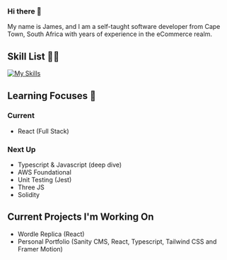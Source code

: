 ### Hi there 👋

My name is James, and I am a self-taught software developer from Cape Town, South Africa with years of experience in the eCommerce realm.

## Skill List ✍🏼
[![My Skills](https://skillicons.dev/icons?i=js,html,css,git,react,bitbucket,github&perline=5)](https://skillicons.dev)
## Learning Focuses 🧠
### Current
- React (Full Stack) 

### Next Up
- Typescript & Javascript (deep dive)
- AWS Foundational
- Unit Testing (Jest)
- Three JS
- Solidity 

## Current Projects I'm Working On
- Wordle Replica (React)
- Personal Portfolio (Sanity CMS, React, Typescript, Tailwind CSS and Framer Motion) 

<!--
**james-conacher/james-conacher** is a ✨ _special_ ✨ repository because its `README.md` (this file) appears on your GitHub profile.

Here are some ideas to get you started:

- 🔭 I’m currently working on ...
- 🌱 I’m currently learning ...
- 👯 I’m looking to collaborate on ...
- 🤔 I’m looking for help with ...
- 💬 Ask me about ...
- 📫 How to reach me: ...
- 😄 Pronouns: ...
- ⚡ Fun fact: ...
-->
